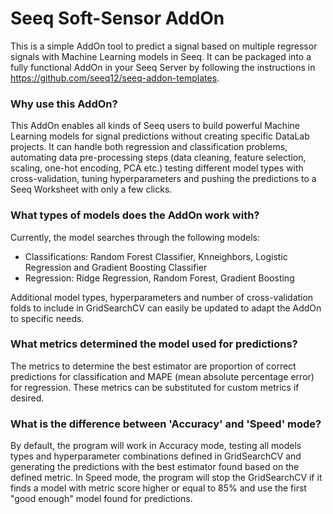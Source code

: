 # Seeq Soft-Sensor AddOn
This is a simple AddOn tool to predict a signal based on multiple regressor signals with Machine Learning models in Seeq. It can be packaged into a fully functional AddOn in your Seeq Server by following the instructions in https://github.com/seeq12/seeq-addon-templates. 

### Why use this AddOn?
This AddOn enables all kinds of Seeq users to build powerful Machine Learning models for signal predictions without creating specific DataLab projects. It can handle both regression and classification problems, automating data pre-processing steps (data cleaning, feature selection, scaling, one-hot encoding, PCA etc.) testing different model types with cross-validation, tuning hyperparameters and pushing the predictions to a Seeq Worksheet with only a few clicks. 

### What types of models does the AddOn work with?
Currently, the model searches through the following models:
- Classifications: Random Forest Classifier, Knneighbors, Logistic Regression and Gradient Boosting Classifier
- Regression: Ridge Regression, Random Forest, Gradient Boosting

Additional model types, hyperparameters and number of cross-validation folds to include in GridSearchCV can easily be updated to adapt the AddOn to specific needs.

### What metrics determined the model used for predictions?
The metrics to determine the best estimator are proportion of correct predictions for classification and MAPE (mean absolute percentage error) for regression. These metrics can be substituted for custom metrics if desired. 

### What is the difference between 'Accuracy' and 'Speed' mode?
By default, the program will work in Accuracy mode, testing all models types and hyperparameter combinations defined in GridSearchCV and generating the predictions with the best estimator found based on the defined metric. In Speed mode, the program will stop the GridSearchCV if it finds a model with metric score higher or equal to 85% and use the first "good enough" model found for predictions.
